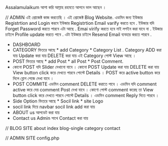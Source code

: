 Assalamulaikum আশা করি আল্লাহ রহমতে  আপনে ভাল আছেন । 

//  ADMIN 
এই প্রোজেক্ট  কাজ করতেছি । এই প্রোজেক্ট  Blog Website. এডমিন জন্য  ইউজার Registrtion and Login করবে ইউজার Registrtion Email varify করতে হবে .
ইউজার যদি Forget Password করতে পারবে এটা আছে . Emai virify করতে হবে নাই লগইন করা যাবে না . ইউজার চাইলে  Profile update করতে পাবে .  এটা ইউজার চাইলে Resend Email ব্যবহার করতে পারবে .
* DASHBOARD 
* CATEGORY ভিতরে আছে   * add Category * Category List . Category ADD করা যায়  Update করা যায়  DELETE করা যায়  এই  Category পোস্ট  View আছে ।
* POST  ভিতরে আছে   * add Post * all Post * Post Comment. 
* কোনো  POST যদি Slider দেখানো যাবে । কোনো  POST  Update করা যায়  DELETE করা যায়   View button click করে দেখতে পারবে পোস্টে  Details  ।   POST করে active button করে দিলে ব্লোগ পেজে দেখা যাবে ।  
* POST COMMITE  এডমিন comment DELETE করাতে পাবে ।  এডমিন  যদি comment active করে দেয়    comment Post দেখা যাবে ।  কোণো পোস্ট  comment করেছ তা View button click করে দেখতে পারবে পোস্টে  Details । এডমিন comment Reply দিতে পারবে । 
*  Side Option ভিতরে আছে  * Socil link  * site Logo  
* socil link দিয়ে  navbar socil link add করা যায় 
* ABOUT us  আপডেট করা যায়
* Contact us Admin সাথে Contact করা যায় 

// BLOG SITE 
about
index
blog-single 
category 
contact
 
// ADMIN SITE 
 config.php 

